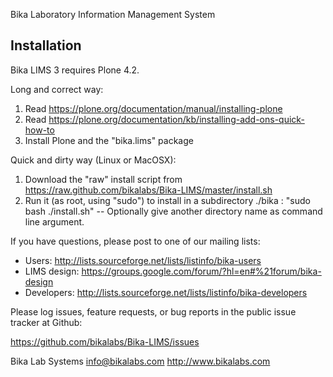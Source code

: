 Bika Laboratory Information Management System

Installation
------------
Bika LIMS 3 requires Plone 4.2.

Long and correct way:

1. Read https://plone.org/documentation/manual/installing-plone
2. Read https://plone.org/documentation/kb/installing-add-ons-quick-how-to
3. Install Plone and the "bika.lims" package

Quick and dirty way (Linux or MacOSX):

1. Download the "raw" install script from https://raw.github.com/bikalabs/Bika-LIMS/master/install.sh
2. Run it (as root, using "sudo") to install in a subdirectory ./bika : "sudo bash ./install.sh" -- Optionally give another directory name as command line argument.


If you have questions, please post to one of our mailing lists:

* Users: http://lists.sourceforge.net/lists/listinfo/bika-users
* LIMS design: https://groups.google.com/forum/?hl=en#%21forum/bika-design
* Developers: http://lists.sourceforge.net/lists/listinfo/bika-developers

Please log issues, feature requests, or bug reports in the public issue
tracker at Github:

https://github.com/bikalabs/Bika-LIMS/issues

Bika Lab Systems
info@bikalabs.com
http://www.bikalabs.com

